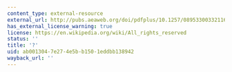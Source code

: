 ```yaml
---
content_type: external-resource
external_url: http://pubs.aeaweb.org/doi/pdfplus/10.1257/089533003321164976
has_external_license_warning: true
license: https://en.wikipedia.org/wiki/All_rights_reserved
status: ''
title: '?'
uid: ab001304-7e27-4e5b-b150-1eddbb138942
wayback_url: ''
---
```

